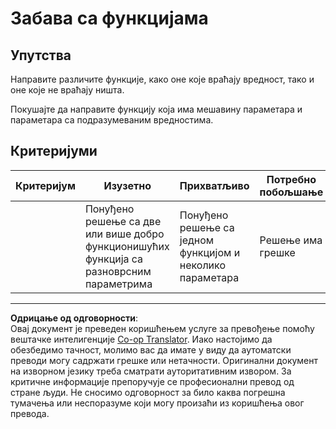 <!--
CO_OP_TRANSLATOR_METADATA:
{
  "original_hash": "8973f96157680a13e9446e4bb540ee57",
  "translation_date": "2025-08-28T10:20:13+00:00",
  "source_file": "2-js-basics/2-functions-methods/assignment.md",
  "language_code": "sr"
}
-->
# Забава са функцијама

## Упутства

Направите различите функције, како оне које враћају вредност, тако и оне које не враћају ништа.

Покушајте да направите функцију која има мешавину параметара и параметара са подразумеваним вредностима.

## Критеријуми

| Критеријум | Изузетно                                                                                 | Прихватљиво                                                    | Потребно побољшање |
| ---------- | ---------------------------------------------------------------------------------------- | -------------------------------------------------------------- | ------------------ |
|            | Понуђено решење са две или више добро функционишућих функција са разноврсним параметрима | Понуђено решење са једном функцијом и неколико параметара       | Решење има грешке  |

---

**Одрицање од одговорности**:  
Овај документ је преведен коришћењем услуге за превођење помоћу вештачке интелигенције [Co-op Translator](https://github.com/Azure/co-op-translator). Иако настојимо да обезбедимо тачност, молимо вас да имате у виду да аутоматски преводи могу садржати грешке или нетачности. Оригинални документ на изворном језику треба сматрати ауторитативним извором. За критичне информације препоручује се професионални превод од стране људи. Не сносимо одговорност за било каква погрешна тумачења или неспоразуме који могу произаћи из коришћења овог превода.